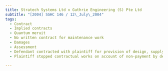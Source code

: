```yaml
---
title: Stratech Systems Ltd v Guthrie Engineering (S) Pte Ltd 
subtitle: "[2004] SGHC 146 / 12\_July\_2004"
tags:
  - Contract
  - Implied contracts
  - Quantum meruit
  - No written contract for maintenance work
  - Damages
  - Assessment
  - Defendant contracted with plaintiff for provision of design, supply and related works
  - Plaintiff stopped contractual works on account of non-payment by defendant

---
```


